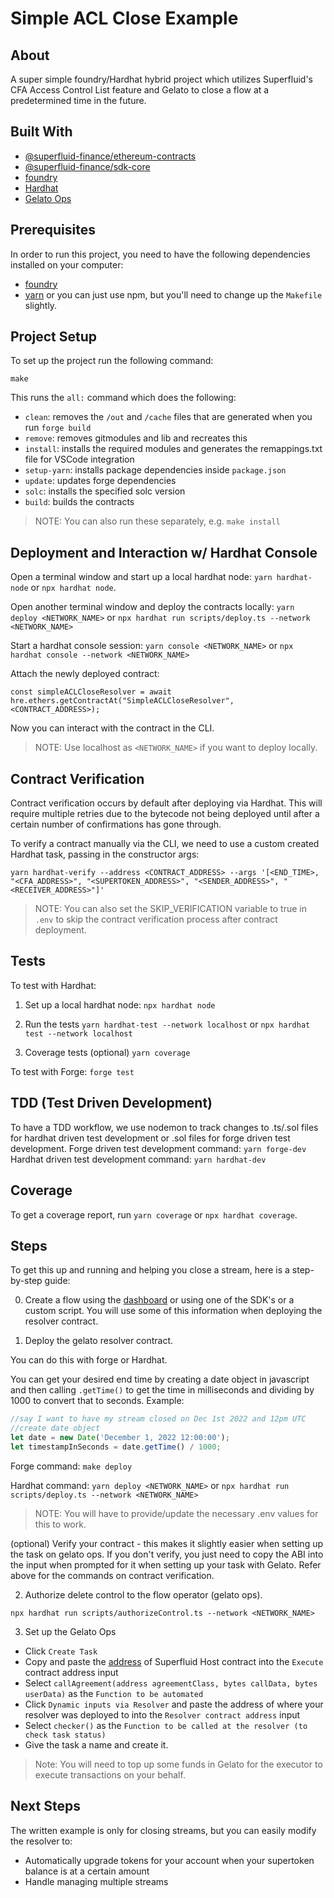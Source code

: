 # Simple ACL Close Example

## About
A super simple foundry/Hardhat hybrid project which utilizes Superfluid's CFA Access Control List feature and Gelato to close a flow at a predetermined time in the future.

## Built With

- [@superfluid-finance/ethereum-contracts](https://www.npmjs.com/package/@superfluid-finance/ethereum-contracts)
- [@superfluid-finance/sdk-core](https://www.npmjs.com/package/@superfluid-finance/sdk-core)
- [foundry](https://github.com/foundry-rs/foundry)
- [Hardhat](https://hardhat.org/)
- [Gelato Ops](https://app.gelato.network/)

## Prerequisites
In order to run this project, you need to have the following dependencies installed on your computer:

- [foundry](https://github.com/foundry-rs/foundry)
- [yarn](https://yarnpkg.com/getting-started/install) or you can just use npm, but you'll need to change up the `Makefile` slightly. 

## Project Setup
To set up the project run the following command:
```
make
```

This runs the `all:` command which does the following:

- `clean`: removes the `/out` and `/cache` files that are generated when you run `forge build`
- `remove`: removes gitmodules and lib and recreates this
- `install`: installs the required modules and generates the remappings.txt file for VSCode integration
- `setup-yarn`: installs package dependencies inside `package.json`
- `update`: updates forge dependencies
- `solc`: installs the specified solc version
- `build`: builds the contracts

> NOTE: You can also run these separately, e.g. `make install`

## Deployment and Interaction w/ Hardhat Console
Open a terminal window and start up a local hardhat node: `yarn hardhat-node` or `npx hardhat node`.

Open another terminal window and deploy the contracts locally: `yarn deploy <NETWORK_NAME>` or `npx hardhat run scripts/deploy.ts --network <NETWORK_NAME>`

Start a hardhat console session: `yarn console <NETWORK_NAME>` or `npx hardhat console --network <NETWORK_NAME>`

Attach the newly deployed contract:

`const simpleACLCloseResolver = await hre.ethers.getContractAt("SimpleACLCloseResolver", <CONTRACT_ADDRESS>);`

Now you can interact with the contract in the CLI.

> NOTE: Use localhost as `<NETWORK_NAME>` if you want to deploy locally.

## Contract Verification
Contract verification occurs by default after deploying via Hardhat. This will require multiple retries due to the bytecode not being deployed until after a certain number of confirmations has gone through.

To verify a contract manually via the CLI, we need to use a custom created Hardhat task, passing in the constructor args:
```
yarn hardhat-verify --address <CONTRACT_ADDRESS> --args '[<END_TIME>, "<CFA_ADDRESS>", "<SUPERTOKEN_ADDRESS>", "<SENDER_ADDRESS>", "<RECEIVER_ADDRESS>"]'
```
> NOTE: You can also set the SKIP_VERIFICATION variable to true in `.env` to skip the contract verification process after contract deployment.

## Tests
To test with Hardhat:
1. Set up a local hardhat node:
`npx hardhat node`

2. Run the tests
`yarn hardhat-test --network localhost` or `npx hardhat test --network localhost`

3. Coverage tests (optional)
`yarn coverage`

To test with Forge: `forge test`

## TDD (Test Driven Development)
To have a TDD workflow, we use nodemon to track changes to .ts/.sol files for hardhat driven test development or .sol files for forge driven test development.
Forge driven test development command: `yarn forge-dev`
Hardhat driven test development command: `yarn hardhat-dev`

## Coverage
To get a coverage report, run `yarn coverage` or `npx hardhat coverage`.

## Steps
To get this up and running and helping you close a stream, here is a step-by-step guide:

0. Create a flow using the [dashboard](https://app.superfluid.finance) or using one of the SDK's or a custom script. You will use some of this information when deploying the resolver contract.

1. Deploy the gelato resolver contract.

You can do this with forge or Hardhat.

You can get your desired end time by creating a date object in javascript and then calling `.getTime()` to get the time in milliseconds and dividing by 1000 to convert that to seconds. Example:

```js
//say I want to have my stream closed on Dec 1st 2022 and 12pm UTC
//create date object
let date = new Date('December 1, 2022 12:00:00');
let timestampInSeconds = date.getTime() / 1000;
```

Forge command: `make deploy`

Hardhat command: `yarn deploy <NETWORK_NAME>` or `npx hardhat run scripts/deploy.ts --network <NETWORK_NAME>`

> NOTE: You will have to provide/update the necessary .env values for this to work.

(optional) Verify your contract - this makes it slightly easier when setting up the task on gelato ops.
If you don't verify, you just need to copy the ABI into the input when prompted for it when setting up your task with Gelato. Refer above for the commands on contract verification.

2. Authorize delete control to the flow operator (gelato ops).

```
npx hardhat run scripts/authorizeControl.ts --network <NETWORK_NAME>
```

3. Set up the Gelato Ops
 - Click `Create Task`
 - Copy and paste the [address](https://docs.superfluid.finance/superfluid/protocol-developers/networks) of Superfluid Host contract into the `Execute` contract address input
 - Select `callAgreement(address agreementClass, bytes callData, bytes userData)` as the `Function to be automated`
 - Click `Dynamic inputs via Resolver` and paste the address of where your resolver was deployed to into the `Resolver contract address` input
 - Select `checker()` as the `Function to be called at the resolver (to check task status)`
 - Give the task a name and create it. 

 > Note: You will need to top up some funds in Gelato for the executor to execute transactions on your behalf.

## Next Steps
The written example is only for closing streams, but you can easily modify the resolver to:

 - Automatically upgrade tokens for your account when your supertoken balance is at a certain amount
 - Handle managing multiple streams
